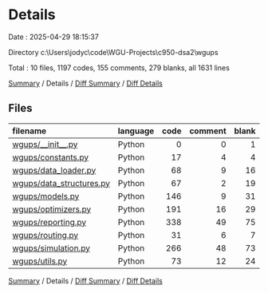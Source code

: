 # Details

Date : 2025-04-29 18:15:37

Directory c:\\Users\\jodyc\\code\\WGU-Projects\\c950-dsa2\\wgups

Total : 10 files,  1197 codes, 155 comments, 279 blanks, all 1631 lines

[Summary](results.md) / Details / [Diff Summary](diff.md) / [Diff Details](diff-details.md)

## Files
| filename | language | code | comment | blank | total |
| :--- | :--- | ---: | ---: | ---: | ---: |
| [wgups/\_\_init\_\_.py](/wgups/__init__.py) | Python | 0 | 0 | 1 | 1 |
| [wgups/constants.py](/wgups/constants.py) | Python | 17 | 4 | 4 | 25 |
| [wgups/data\_loader.py](/wgups/data_loader.py) | Python | 68 | 9 | 16 | 93 |
| [wgups/data\_structures.py](/wgups/data_structures.py) | Python | 67 | 2 | 19 | 88 |
| [wgups/models.py](/wgups/models.py) | Python | 146 | 9 | 31 | 186 |
| [wgups/optimizers.py](/wgups/optimizers.py) | Python | 191 | 16 | 29 | 236 |
| [wgups/reporting.py](/wgups/reporting.py) | Python | 338 | 49 | 75 | 462 |
| [wgups/routing.py](/wgups/routing.py) | Python | 31 | 6 | 7 | 44 |
| [wgups/simulation.py](/wgups/simulation.py) | Python | 266 | 48 | 73 | 387 |
| [wgups/utils.py](/wgups/utils.py) | Python | 73 | 12 | 24 | 109 |

[Summary](results.md) / Details / [Diff Summary](diff.md) / [Diff Details](diff-details.md)